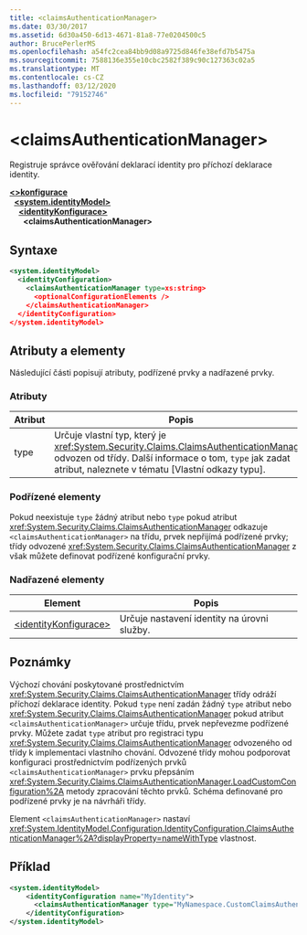 ```yaml
---
title: <claimsAuthenticationManager>
ms.date: 03/30/2017
ms.assetid: 6d30a450-6d13-4671-81a8-77e0204500c5
author: BrucePerlerMS
ms.openlocfilehash: a54fc2cea84bb9d08a9725d846fe38efd7b5475a
ms.sourcegitcommit: 7588136e355e10cbc2582f389c90c127363c02a5
ms.translationtype: MT
ms.contentlocale: cs-CZ
ms.lasthandoff: 03/12/2020
ms.locfileid: "79152746"
---
```

# <a name="claimsauthenticationmanager"></a>\<claimsAuthenticationManager>
Registruje správce ověřování deklarací identity pro příchozí deklarace identity.  
  
[**\<>konfigurace**](../configuration-element.md)\
&nbsp;&nbsp;[**\<system.identityModel>**](system-identitymodel.md)\
&nbsp;&nbsp;&nbsp;&nbsp;[**\<identityKonfigurace>**](identityconfiguration.md)\
&nbsp;&nbsp;&nbsp;&nbsp;&nbsp;&nbsp;**\<claimsAuthenticationManager>**  
  
## <a name="syntax"></a>Syntaxe  
  
```xml  
<system.identityModel>  
  <identityConfiguration>  
    <claimsAuthenticationManager type=xs:string>  
      <optionalConfigurationElements />  
    </claimsAuthenticationManager>  
  </identityConfiguration>  
</system.identityModel>  
```  
  
## <a name="attributes-and-elements"></a>Atributy a elementy  
 Následující části popisují atributy, podřízené prvky a nadřazené prvky.  
  
### <a name="attributes"></a>Atributy  
  
|Atribut|Popis|  
|---------------|-----------------|  
|type|Určuje vlastní typ, který je <xref:System.Security.Claims.ClaimsAuthenticationManager> odvozen od třídy. Další informace o tom, `type` jak zadat atribut, naleznete v tématu [Vlastní odkazy typu].|  
  
### <a name="child-elements"></a>Podřízené elementy  
 Pokud neexistuje `type` žádný atribut nebo `type` pokud atribut <xref:System.Security.Claims.ClaimsAuthenticationManager> odkazuje `<claimsAuthenticationManager>` na třídu, prvek nepřijímá podřízené prvky; třídy odvozené <xref:System.Security.Claims.ClaimsAuthenticationManager> z však můžete definovat podřízené konfigurační prvky.  
  
### <a name="parent-elements"></a>Nadřazené elementy  
  
|Element|Popis|  
|-------------|-----------------|  
|[\<identityKonfigurace>](identityconfiguration.md)|Určuje nastavení identity na úrovni služby.|  
  
## <a name="remarks"></a>Poznámky  
 Výchozí chování poskytované prostřednictvím <xref:System.Security.Claims.ClaimsAuthenticationManager> třídy odráží příchozí deklarace identity. Pokud `type` není zadán žádný `type` atribut nebo <xref:System.Security.Claims.ClaimsAuthenticationManager> pokud atribut `<claimsAuthenticationManager>` určuje třídu, prvek nepřevezme podřízené prvky. Můžete zadat `type` atribut pro registraci typu <xref:System.Security.Claims.ClaimsAuthenticationManager> odvozeného od třídy k implementaci vlastního chování. Odvozené třídy mohou podporovat konfiguraci prostřednictvím podřízených prvků `<claimsAuthenticationManager>` prvku přepsáním <xref:System.Security.Claims.ClaimsAuthenticationManager.LoadCustomConfiguration%2A> metody zpracování těchto prvků. Schéma definované pro podřízené prvky je na návrháři třídy.  
  
 Element `<claimsAuthenticationManager>` nastaví <xref:System.IdentityModel.Configuration.IdentityConfiguration.ClaimsAuthenticationManager%2A?displayProperty=nameWithType> vlastnost.  
  
## <a name="example"></a>Příklad  
  
```xml  
<system.identityModel>  
    <identityConfiguration name="MyIdentity">  
      <claimsAuthenticationManager type="MyNamespace.CustomClaimsAuthenticationManager, MyAssembly"/>
    </identityConfiguration>  
</system.identityModel>  
```
